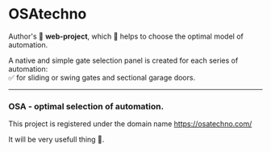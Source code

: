 # OSAtechno

Author's :open_file_folder: **web-project**, which :handshake: helps to choose the optimal model of automation.

 A native and simple gate selection panel is created for each series of automation:\
:white_check_mark: for sliding or swing gates and sectional garage doors.






___

### OSA - optimal selection of automation.
This project is registered under the domain name <https://osatechno.com/>

It will be very usefull thing :open_book:. 

